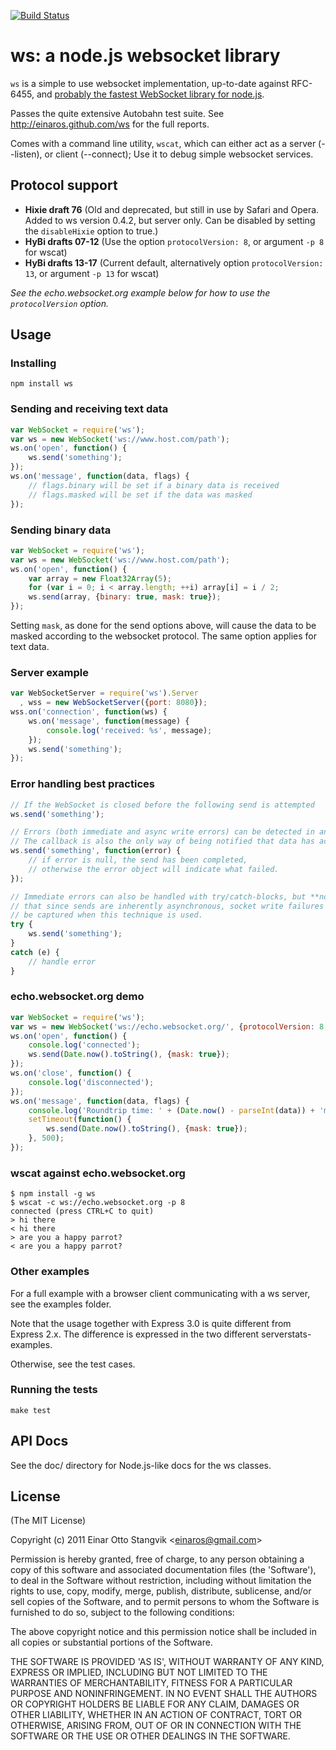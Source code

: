 [![Build Status](https://secure.travis-ci.org/einaros/ws.png)](http://travis-ci.org/einaros/ws)

# ws: a node.js websocket library #

`ws` is a simple to use websocket implementation, up-to-date against RFC-6455, and [probably the fastest WebSocket library for node.js](http://hobbycoding.posterous.com/the-fastest-websocket-module-for-nodejs).

Passes the quite extensive Autobahn test suite. See http://einaros.github.com/ws for the full reports.

Comes with a command line utility, `wscat`, which can either act as a server (--listen), or client (--connect); Use it to debug simple websocket services.

## Protocol support ##

* **Hixie draft 76** (Old and deprecated, but still in use by Safari and Opera. Added to ws version 0.4.2, but server only. Can be disabled by setting the `disableHixie` option to true.)
* **HyBi drafts 07-12** (Use the option `protocolVersion: 8`, or argument `-p 8` for wscat)
* **HyBi drafts 13-17** (Current default, alternatively option `protocolVersion: 13`, or argument `-p 13` for wscat)

_See the echo.websocket.org example below for how to use the `protocolVersion` option._

## Usage ##

### Installing ###

`npm install ws`

### Sending and receiving text data ###

```js
var WebSocket = require('ws');
var ws = new WebSocket('ws://www.host.com/path');
ws.on('open', function() {
    ws.send('something');
});
ws.on('message', function(data, flags) {
    // flags.binary will be set if a binary data is received
    // flags.masked will be set if the data was masked
});
```

### Sending binary data ###

```js
var WebSocket = require('ws');
var ws = new WebSocket('ws://www.host.com/path');
ws.on('open', function() {
    var array = new Float32Array(5);
    for (var i = 0; i < array.length; ++i) array[i] = i / 2;
    ws.send(array, {binary: true, mask: true});
});
```

Setting `mask`, as done for the send options above, will cause the data to be masked according to the websocket protocol. The same option applies for text data.

### Server example ###

```js
var WebSocketServer = require('ws').Server
  , wss = new WebSocketServer({port: 8080});
wss.on('connection', function(ws) {
    ws.on('message', function(message) {
        console.log('received: %s', message);
    });
    ws.send('something');
});
```

### Error handling best practices ###

```js
// If the WebSocket is closed before the following send is attempted
ws.send('something');

// Errors (both immediate and async write errors) can be detected in an optional callback.
// The callback is also the only way of being notified that data has actually been sent.
ws.send('something', function(error) {
    // if error is null, the send has been completed,
    // otherwise the error object will indicate what failed.
});

// Immediate errors can also be handled with try/catch-blocks, but **note**
// that since sends are inherently asynchronous, socket write failures will *not*
// be captured when this technique is used.
try {
    ws.send('something');
}
catch (e) {
    // handle error
}
```

### echo.websocket.org demo ###

```js
var WebSocket = require('ws');
var ws = new WebSocket('ws://echo.websocket.org/', {protocolVersion: 8, origin: 'http://websocket.org'});
ws.on('open', function() {
    console.log('connected');
    ws.send(Date.now().toString(), {mask: true});
});
ws.on('close', function() {
    console.log('disconnected');
});
ws.on('message', function(data, flags) {
    console.log('Roundtrip time: ' + (Date.now() - parseInt(data)) + 'ms', flags);
    setTimeout(function() {
        ws.send(Date.now().toString(), {mask: true});
    }, 500);
});
```

### wscat against echo.websocket.org ###

    $ npm install -g ws
    $ wscat -c ws://echo.websocket.org -p 8
    connected (press CTRL+C to quit)
    > hi there
    < hi there
    > are you a happy parrot?
    < are you a happy parrot?

### Other examples ###

For a full example with a browser client communicating with a ws server, see the examples folder.

Note that the usage together with Express 3.0 is quite different from Express 2.x. The difference is expressed in the two different serverstats-examples.

Otherwise, see the test cases.

### Running the tests ###

`make test`

## API Docs ##

See the doc/ directory for Node.js-like docs for the ws classes.

## License ##

(The MIT License)

Copyright (c) 2011 Einar Otto Stangvik &lt;einaros@gmail.com&gt;

Permission is hereby granted, free of charge, to any person obtaining
a copy of this software and associated documentation files (the
'Software'), to deal in the Software without restriction, including
without limitation the rights to use, copy, modify, merge, publish,
distribute, sublicense, and/or sell copies of the Software, and to
permit persons to whom the Software is furnished to do so, subject to
the following conditions:

The above copyright notice and this permission notice shall be
included in all copies or substantial portions of the Software.

THE SOFTWARE IS PROVIDED 'AS IS', WITHOUT WARRANTY OF ANY KIND,
EXPRESS OR IMPLIED, INCLUDING BUT NOT LIMITED TO THE WARRANTIES OF
MERCHANTABILITY, FITNESS FOR A PARTICULAR PURPOSE AND NONINFRINGEMENT.
IN NO EVENT SHALL THE AUTHORS OR COPYRIGHT HOLDERS BE LIABLE FOR ANY
CLAIM, DAMAGES OR OTHER LIABILITY, WHETHER IN AN ACTION OF CONTRACT,
TORT OR OTHERWISE, ARISING FROM, OUT OF OR IN CONNECTION WITH THE
SOFTWARE OR THE USE OR OTHER DEALINGS IN THE SOFTWARE.

